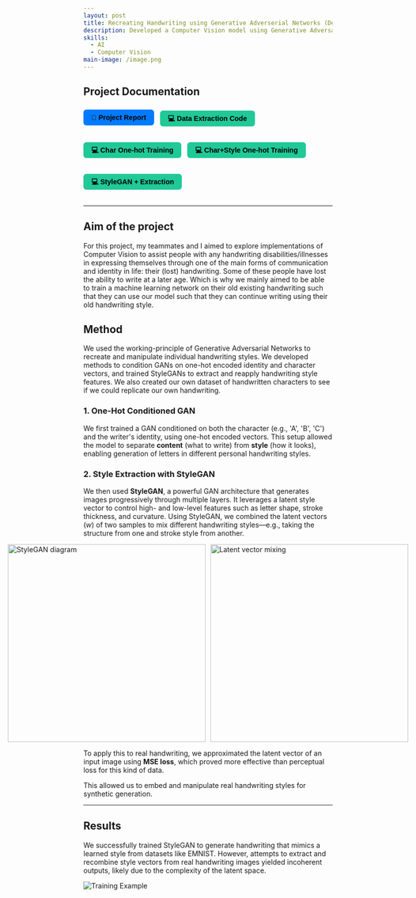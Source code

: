 ```yaml
---
layout: post
title: Recreating Handwriting using Generative Adverserial Networks (December 2024)
description: Developed a Computer Vision model using Generative Adversarial Networks (GANs) to recreate personalized handwriting styles, enabling the generation of handwritten text from style inputs using datasets like MNIST, NIST, and custom handwriting samples. 
skills:
  - AI
  - Computer Vision
main-image: /image.png
---
```

## Project Documentation
<div style="display: flex; flex-wrap: wrap; gap: 12px; margin-bottom: 20px;">

  <a href="https://hackmd.io/@jasperwelgemoed/Bk8wh2Sjx" target="_blank" style="
    background-color: #007bff;
    color: black;
    padding: 8px 16px;
    border-radius: 6px;
    text-decoration: none;
    font-weight: bold;
    font-family: sans-serif;">
    📄 Project Report
  </a>

  <a href="https://colab.research.google.com/drive/17uTkq5Dj2RDwaOkxgT3SqELEoRYLTl47?usp=sharing" target="_blank" style="
    background-color: #20c997;
    color: black;
    padding: 8px 16px;
    border-radius: 6px;
    text-decoration: none;
    font-weight: bold;
    font-family: sans-serif;">
    💻 Data Extraction Code
  </a>

  <a href="https://colab.research.google.com/drive/162i1A9PvQPk1pWAMXpI4sF0svXwUVVTT?usp=sharing" target="_blank" style="
    background-color: #20c997;
    color: black;
    padding: 8px 16px;
    border-radius: 6px;
    text-decoration: none;
    font-weight: bold;
    font-family: sans-serif;">
    💻 Char One-hot Training
  </a>

  <a href="https://colab.research.google.com/drive/15fV1xdnsQa_IY56wmCsjLJg7CLByYHdi#scrollTo=Gq6eUDbDqNwp" target="_blank" style="
    background-color: #20c997;
    color: black;
    padding: 8px 16px;
    border-radius: 6px;
    text-decoration: none;
    font-weight: bold;
    font-family: sans-serif;">
    💻 Char+Style One-hot Training
  </a>

  <a href="https://colab.research.google.com/drive/17nQXRduWsscCrEuTa0UI-Qaxis3ZdfsGB?usp=sharing" target="_blank" style="
    background-color: #20c997;
    color: black;
    padding: 8px 16px;
    border-radius: 6px;
    text-decoration: none;
    font-weight: bold;
    font-family: sans-serif;">
    💻 StyleGAN + Extraction
  </a>

</div>

---

## Aim of the project

For this project, my teammates and I aimed to explore implementations of Computer Vision to assist people with any handwriting disabilities/illnesses in expressing themselves through one of the main forms of communication and identity in life: their (lost) handwriting. Some of these people have lost the ability to write at a later age. Which is why we mainly aimed to be able to train a machine learning network on their old existing handwriting such that they can use our model such that they can continue writing using their old handwriting style.

## Method

We used the working-principle of Generative Adversarial Networks to recreate and manipulate individual handwriting styles. We developed methods to condition GANs on one-hot encoded identity and character vectors, and trained StyleGANs to extract and reapply handwriting style features. We also created our own dataset of handwritten characters to see if we could replicate our own handwriting.

### 1. One-Hot Conditioned GAN

We first trained a GAN conditioned on both the character (e.g., 'A', 'B', 'C') and the writer's identity, using one-hot encoded vectors. This setup allowed the model to separate **content** (what to write) from **style** (how it looks), enabling generation of letters in different personal handwriting styles.

### 2. Style Extraction with StyleGAN

We then used **StyleGAN**, a powerful GAN architecture that generates images progressively through multiple layers. It leverages a latent style vector to control high- and low-level features such as letter shape, stroke thickness, and curvature. Using StyleGAN, we combined the latent vectors ($w$) of two samples to mix different handwriting styles—e.g., taking the structure from one and stroke style from another.

<div style="display: flex; gap: 10px; justify-content: center; align-items: flex-start;">
  <img src="https://hackmd.io/_uploads/Bkj13sMakg.png" alt="StyleGAN diagram" width="400">
  <img src="https://hackmd.io/_uploads/H15YhghTJe.jpg" alt="Latent vector mixing" width="400">
</div>

To apply this to real handwriting, we approximated the latent vector of an input image using **MSE loss**, which proved more effective than perceptual loss for this kind of data.

This allowed us to embed and manipulate real handwriting styles for synthetic generation.

---

## Results

We successfully trained StyleGAN to generate handwriting that mimics a learned style from datasets like EMNIST. However, attempts to extract and recombine style vectors from real handwriting images yielded incoherent outputs, likely due to the complexity of the latent space. 

![Training Example](/_projects/GANComputerVisionProject/GANGeneration.gif)



